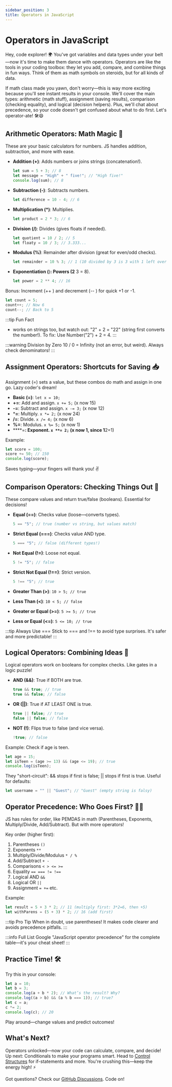 ```yaml
---
sidebar_position: 3
title: Operators in JavaScript
---
```


# Operators in JavaScript

Hey, code explorer! 🌍 You've got variables and data types under your belt—now it's time to make them dance with operators. Operators are like the tools in your coding toolbox: they let you add, compare, and combine things in fun ways. Think of them as math symbols on steroids, but for all kinds of data.

If math class made you yawn, don't worry—this is way more exciting because you'll see instant results in your console. We'll cover the main types: arithmetic (math stuff), assignment (saving results), comparison (checking equality), and logical (decision helpers). Plus, we'll chat about precedence, so your code doesn't get confused about what to do first. Let's operator-ate! 🛠️😄

## Arithmetic Operators: Math Magic 🔢

These are your basic calculators for numbers. JS handles addition, subtraction, and more with ease.

- **Addition (+)**: Adds numbers or joins strings (concatenation!).

  ```javascript
  let sum = 5 + 3; // 8
  let message = "High" + " five!"; // "High five!"
  console.log(sum); // 8
  ```

- **Subtraction (-)**: Subtracts numbers.

  ```javascript
  let difference = 10 - 4; // 6
  ```

- **Multiplication (*)**: Multiplies.

  ```javascript
  let product = 2 * 3; // 6
  ```

- **Division (/)**: Divides (gives floats if needed).

  ```javascript
  let quotient = 10 / 2; // 5
  let floaty = 10 / 3; // 3.333...
  ```

- **Modulus (%)**: Remainder after division (great for even/odd checks).

  ```javascript
  let remainder = 10 % 3; // 1 (10 divided by 3 is 3 with 1 left over)
  ```

- **Exponentiation (**)**: Powers (2** 3 = 8).

  ```javascript
  let power = 2 ** 4; // 16
  ```

Bonus: Increment (++ ) and decrement (-- ) for quick +1 or -1.

```javascript
let count = 5;
count++; // Now 6
count--; // Back to 5
```

:::tip Fun Fact

- works on strings too, but watch out: "2" + 2 = "22" (string first converts the number!).
To fix: Use Number("2") + 2 = 4.
:::

:::warning Division by Zero
10 / 0 = Infinity (not an error, but weird). Always check denominators!
:::

## Assignment Operators: Shortcuts for Saving 📥

Assignment (=) sets a value, but these combos do math and assign in one go. Lazy coder's dream!

- **Basic (=)**: `let x = 10;`
- **+=**: Add and assign. `x += 5;` (x now 15)
- **-=**: Subtract and assign. `x -= 3;` (x now 12)
- ***=**: Multiply. `x *= 2;` (x now 24)
- **/=**: Divide. `x /= 4;` (x now 6)
- **%=**: Modulus. `x %= 5;` (x now 1)
- ****=**: Exponent. `x **= 2;` (x now 1, since 1**2=1)

Example:

```javascript
let score = 100;
score += 50; // 150
console.log(score);
```

Saves typing—your fingers will thank you! ✌️

## Comparison Operators: Checking Things Out 👀

These compare values and return true/false (booleans). Essential for decisions!

- **Equal (==)**: Checks value (loose—converts types).

  ```javascript
  5 == "5"; // true (number vs string, but values match)
  ```

- **Strict Equal (===)**: Checks value AND type.

  ```javascript
  5 === "5"; // false (different types!)
  ```

- **Not Equal (!=)**: Loose not equal.

  ```javascript
  5 != "5"; // false
  ```

- **Strict Not Equal (!==)**: Strict version.

  ```javascript
  5 !== "5"; // true
  ```

- **Greater Than (&gt;)**: `10 > 5; // true`
- **Less Than (&lt;)**: `10 < 5; // false`
- **Greater or Equal (&gt;=)**: `5 >= 5; // true`
- **Less or Equal (&lt;=)**: `5 <= 10; // true`

:::tip Always Use ===
Stick to === and !== to avoid type surprises. It's safer and more predictable!
:::

## Logical Operators: Combining Ideas 🤝

Logical operators work on booleans for complex checks. Like gates in a logic puzzle!

- **AND (&&)**: True if BOTH are true.

  ```javascript
  true && true; // true
  true && false; // false
  ```

- **OR (||)**: True if AT LEAST ONE is true.

  ```javascript
  true || false; // true
  false || false; // false
  ```

- **NOT (!)**: Flips true to false (and vice versa).

  ```javascript
  !true; // false
  ```

Example: Check if age is teen.

```javascript
let age = 15;
let isTeen = (age >= 13) && (age <= 19); // true
console.log(isTeen);
```

They "short-circuit": && stops if first is false; || stops if first is true. Useful for defaults:

```javascript
let username = "" || "Guest"; // "Guest" (empty string is falsy)
```

## Operator Precedence: Who Goes First? 🏃‍♂️

JS has rules for order, like PEMDAS in math (Parentheses, Exponents, Multiply/Divide, Add/Subtract). But with more operators!

Key order (higher first):

1. Parentheses `()`
2. Exponents `**`
3. Multiply/Divide/Modulus `* / %`
4. Add/Subtract `+ -`
5. Comparisons `< > <= >=`
6. Equality `== === != !==`
7. Logical AND `&&`
8. Logical OR `||`
9. Assignment `= +=` etc.

Example:

```javascript
let result = 5 + 3 * 2; // 11 (multiply first: 3*2=6, then +5)
let withParens = (5 + 3) * 2; // 16 (add first)
```

:::tip Pro Tip
When in doubt, use parentheses! It makes code clearer and avoids precedence pitfalls.
:::

:::info Full List
Google "JavaScript operator precedence" for the complete table—it's your cheat sheet!
:::

## Practice Time! 🛠️

Try this in your console:

```javascript
let a = 10;
let b = 3;
console.log(a + b * 2); // What’s the result? Why?
console.log((a > b) && (a % b === 1)); // true?
let c = a;
c *= 2;
console.log(c); // 20
```

Play around—change values and predict outcomes!

## What's Next?

Operators unlocked—now your code can calculate, compare, and decide! Up next: Conditionals to make your programs smart. Head to [Control Structures](./control-structures.md) for if-statements and more. You're crushing this—keep the energy high! ⚡

Got questions? Check our [GitHub Discussions](https://github.com/sammy6378/reference/discussions). Code on!
